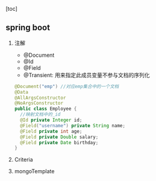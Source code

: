 [toc]

## spring boot

1. 注解

   - @Document
   - @Id
   - @Field
   - @Transient: 用来指定此成员变量不参与文档的序列化

   ```java
   @Document("emp") //对应emp集合中的一个文档
   @Data
   @AllArgsConstructor
   @NoArgsConstructor
   public class Employee {
     //映射文档中的_id
     @Id private Integer id;
     @Field("username") private String name;
     @Field private int age;
     @Field private Double salary;
     @Field private Date birthday;
   }
   ```

2. Criteria
3. mongoTemplate
